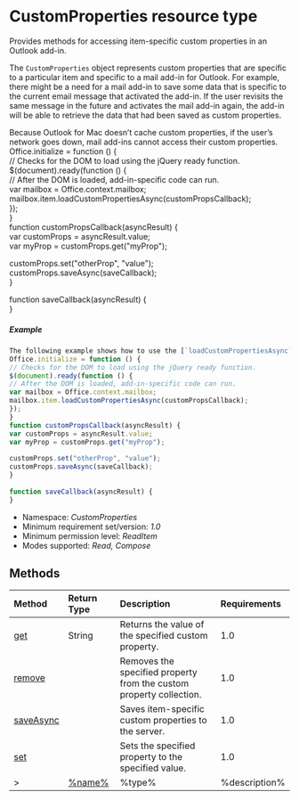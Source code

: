 # CustomProperties resource type

Provides methods for accessing item-specific custom properties in an Outlook add-in.

The `CustomProperties` object represents custom properties that are specific to a particular item and specific to a mail add-in for Outlook. For example, there might be a need for a mail add-in to save some data that is specific to the current email message that activated the add-in. If the user revisits the same message in the future and activates the mail add-in again, the add-in will be able to retrieve the data that had been saved as custom properties. 	 
 	 
Because Outlook for Mac doesn’t cache custom properties, if the user’s network goes down, mail add-ins cannot access their custom properties. 	 
Office.initialize = function () { 	 
// Checks for the DOM to load using the jQuery ready function. 	 
$(document).ready(function () { 	 
// After the DOM is loaded, add-in-specific code can run. 	 
var mailbox = Office.context.mailbox; 	 
mailbox.item.loadCustomPropertiesAsync(customPropsCallback); 	 
}); 	 
} 	 
function customPropsCallback(asyncResult) { 	 
var customProps = asyncResult.value; 	 
var myProp = customProps.get("myProp"); 	 
 	 
customProps.set("otherProp", "value"); 	 
customProps.saveAsync(saveCallback); 	 
} 	 
 	 
function saveCallback(asyncResult) { 	 
} 	 
##### Example 
 	 

```js 	 
The following example shows how to use the [`loadCustomPropertiesAsync`]{@link Office.context.mailbox.Item#loadCustomPropertiesAsync} method to asynchronously load custom properties that are specific to the current item. The example also shows how to use the [`saveAsync`]{@link CustomProperties#saveAsync} method to save these properties back to the server. After loading the custom properties, the example uses the [`get`]{@link CustomProperties#get} method to read the custom property `myProp`, the [`set`]{@link CustomProperties#set} method to write the custom property `otherProp`, and then finally calls the `saveAsync` method to save the custom properties. 	 
Office.initialize = function () { 	 
// Checks for the DOM to load using the jQuery ready function. 	 
$(document).ready(function () { 	 
// After the DOM is loaded, add-in-specific code can run. 	 
var mailbox = Office.context.mailbox; 	 
mailbox.item.loadCustomPropertiesAsync(customPropsCallback); 	 
}); 	 
} 	 
function customPropsCallback(asyncResult) { 	 
var customProps = asyncResult.value; 	 
var myProp = customProps.get("myProp"); 	 
 	 
customProps.set("otherProp", "value"); 	 
customProps.saveAsync(saveCallback); 	 
} 	 
 	 
function saveCallback(asyncResult) { 	 
} 	 
```


*	Namespace: *CustomProperties*
*	Minimum requirement set/version: *1.0*
*	Minimum permission level: *ReadItem*
*	Modes supported: *Read, Compose*



## Methods

| Method	   | Return Type    | Description | Requirements|
|:-------------|:---------------|:------------|:----|
| [get](get)     | String | Returns the value of the specified custom property. | 1.0|  
| [remove](remove)     |  | Removes the specified property from the custom property collection. | 1.0|  
| [saveAsync](saveasync)     |  | Saves item-specific custom properties to the server. | 1.0|  
| [set](set)     |  | Sets the specified property to the specified value. | 1.0|  
>| [%name%](%link%)     | %type% | %description% | %req%|

